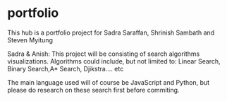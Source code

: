 # portfolio
This hub is a portfolio project for Sadra Saraffan, Shrinish Sambath and Steven Myitung


Sadra & Anish:
This project will be consisting of search algorithms visualizations. Algorithms could include, but not limited to: Linear Search,
Binary Search,A* Search, Djikstra.... etc

The main language used will of course be JavaScript and Python, but please do research on these search first before commiting.
